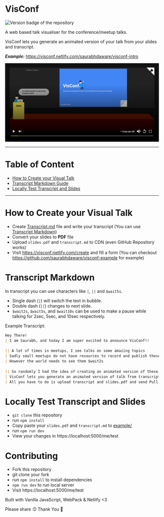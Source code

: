 # VisConf
![Version badge of the repository](https://img.shields.io/github/package-json/v/saurabhdaware/visconf?style=for-the-badge)

A web based talk visualiser for the conference/meetup talks. 

VisConf lets you generate an animated version of your talk from your slides and transcript.


***Example:*** https://visconf.netlify.com/saurabhdaware/visconf-intro

![Screenshot of VisConf giving a visual look of conference](screenshot.png)


---
# Table of Content
- [How to Create your Visual Talk](#how-to-create-your-visual-talk)
- [Transcript Markdown Guide](#transcript-markdown)
- [Locally Test Transcript and Slides](#locally-test-transcript-and-slides)

---

# How to Create your Visual Talk
- Create [Transcript.md](https://github.com/saurabhdaware/visconf-example/blob/master/Transcript.md) file and write your transcript (You can use [Transcript Markdown](#transcript-markdown)) 
- Convert your slides to **PDF** file
- Upload `slides.pdf` and `transcript.md` to CDN (even GitHub Repository works)
- Visit https://visconf.netlify.com/create and fill a form 
(You can checkout https://github.com/saurabhdaware/visconf-example for example)

# Transcript Markdown
In transcript you can use characters like `|`, `||` and `$wait5s`.

- Single dash (`|`) will switch the text in bubble.
- Double dash (`||`) changes to next slide. 
- `$wait2s`, `$wait5s`, and `$wait10s` can be used to make a pause while talking for 2sec, 5sec, and 10sec respectively.

Example Transcript:
```md
Hey There!
| I am Saurabh, and today I am super excited to announce VisConf!!

|| A lot of times in meetups, I see talks on some amazing topics
| Sadly small meetups do not have resources to record and publish these talks
| However the world needs to see them $wait2s

|| So randomly I had the idea of creating an animated version of these talks
| VisConf lets you generate an animated version of talk from transcript and slides
| All you have to do is upload transcript and slides.pdf and send Pull Request to main repository

```

# Locally Test Transcript and Slides

- `git clone` this repository
- run `npm install`
- Copy paste your `slides.pdf` and `transcript.md` to [example/](example/)
- run `npm run dev`
- View your changes in https://localhost:5000/me/test


# Contributing
- Fork this repository
- git clone your fork
- run `npm install` to install dependencies
- `npm run dev` to run local server
- Visit https://localhost:5000/me/test

Built with Vanilla JavaScript, WebPack & Netlify <3


Please share :D Thank You 🌻